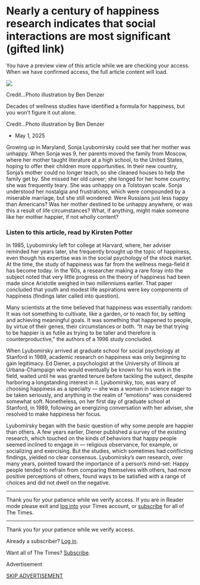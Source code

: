 # Nearly a century of happiness research indicates that social interactions are most significant (gifted link)

You have a preview view of this article while we are checking your access. When we have confirmed access, the full article content will load.

![](https://static01.nyt.com/images/2025/05/04/magazine/04mag-Research-1/04mag-Research-1-articleLarge.jpg?quality=75&auto=webp&disable=upscale)

Credit...Photo illustration by Ben Denzer

Decades of wellness studies have identified a formula for happiness, but you won’t figure it out alone.

Credit...Photo illustration by Ben Denzer

*   May 1, 2025

Growing up in Maryland, Sonja Lyubomirsky could see that her mother was unhappy. When Sonja was 9, her parents moved the family from Moscow, where her mother taught literature at a high school, to the United States, hoping to offer their children more opportunities. In their new country, Sonja’s mother could no longer teach, so she cleaned houses to help the family get by. She missed her old career; she longed for her home country; she was frequently teary. She was unhappy on a Tolstoyan scale. Sonja understood her nostalgia and frustrations, which were compounded by a miserable marriage, but she still wondered: Were Russians just less happy than Americans? Was her mother destined to be unhappy anywhere, or was this a result of life circumstances? What, if anything, might make someone like her mother happier, if not wholly content?

### Listen to this article, read by Kirsten Potter

In 1985, Lyubomirsky left for college at Harvard, where, her adviser reminded her years later, she frequently brought up the topic of happiness, even though his expertise was in the social psychology of the stock market. At the time, the study of happiness was far from the wellness mega-field it has become today. In the ’60s, a researcher making a rare foray into the subject noted that very little progress on the theory of happiness had been made since Aristotle weighed in two millenniums earlier. That paper concluded that youth and modest life aspirations were key components of happiness (findings later called into question).

Many scientists at the time believed that happiness was essentially random: It was not something to cultivate, like a garden, or to reach for, by setting and achieving meaningful goals. It was something that happened to people, by virtue of their genes, their circumstances or both. “It may be that trying to be happier is as futile as trying to be taller and therefore is counterproductive,” the authors of a 1996 study concluded.

When Lyubomirsky arrived at graduate school for social psychology at Stanford in 1989, academic research on happiness was only beginning to gain legitimacy. Ed Diener, a psychologist at the University of Illinois at Urbana-Champaign who would eventually be known for his work in the field, waited until he was granted tenure before tackling the subject, despite harboring a longstanding interest in it. Lyubomirsky, too, was wary of choosing happiness as a specialty — she was a woman in science eager to be taken seriously, and anything in the realm of “emotions” was considered somewhat soft. Nonetheless, on her first day of graduate school at Stanford, in 1989, following an energizing conversation with her adviser, she resolved to make happiness her focus.

Lyubomirsky began with the basic question of why some people are happier than others. A few years earlier, Diener published a survey of the existing research, which touched on the kinds of behaviors that happy people seemed inclined to engage in — religious observance, for example, or socializing and exercising. But the studies, which sometimes had conflicting findings, yielded no clear consensus. Lyubomirsky’s own research, over many years, pointed toward the importance of a person’s mind-set: Happy people tended to refrain from comparing themselves with others, had more positive perceptions of others, found ways to be satisfied with a range of choices and did not dwell on the negative.

* * *

Thank you for your patience while we verify access. If you are in Reader mode please exit and [log into](https://myaccount.nytimes.com/auth/login?response_type=cookie&client_id=vi&redirect_uri=https%3A%2F%2Fwww.nytimes.com%2F2025%2F05%2F01%2Fmagazine%2Fhappiness-research-studies-relationships.html&asset=opttrunc) your Times account, or [subscribe](https://www.nytimes.com/subscription?campaignId=89WYR&redirect_uri=https%3A%2F%2Fwww.nytimes.com%2F2025%2F05%2F01%2Fmagazine%2Fhappiness-research-studies-relationships.html) for all of The Times.

* * *

Thank you for your patience while we verify access.

Already a subscriber? [Log in](https://myaccount.nytimes.com/auth/login?response_type=cookie&client_id=vi&redirect_uri=https%3A%2F%2Fwww.nytimes.com%2F2025%2F05%2F01%2Fmagazine%2Fhappiness-research-studies-relationships.html&asset=opttrunc).

Want all of The Times? [Subscribe](https://www.nytimes.com/subscription?campaignId=89WYR&redirect_uri=https%3A%2F%2Fwww.nytimes.com%2F2025%2F05%2F01%2Fmagazine%2Fhappiness-research-studies-relationships.html).

Advertisement

[SKIP ADVERTISEMENT](#after-bottom)